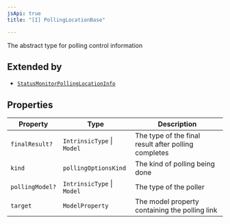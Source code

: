 ```yaml
---
jsApi: true
title: "[I] PollingLocationBase"

---
```

The abstract type for polling control information

## Extended by

- [`StatusMonitorPollingLocationInfo`](StatusMonitorPollingLocationInfo.md)

## Properties

| Property | Type | Description |
| ------ | ------ | ------ |
| `finalResult?` | `IntrinsicType` \| `Model` | The type of the final result after polling completes |
| `kind` | `pollingOptionsKind` | The kind of polling being done |
| `pollingModel?` | `IntrinsicType` \| `Model` | The type of the poller |
| `target` | `ModelProperty` | The model property containing the polling link |
